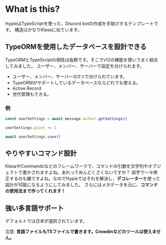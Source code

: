 # What is this?

HypieはTypeScriptを使った、Discord botの作成を手助けするテンプレートです。
構造はかなりKlasaに似ています。

## TypeORMを使用したデータベースを設計できる

TypeORMとTypeScriptの相性は抜群です。そこでv12の機能を使いうまく結合してみました。
ユーザー、メンバー、サーバーで設定を分けられます。

- ユーザー、メンバー、サーバーの3つで分けられています。
- TypeORMがサポートしているデータベースならどれでも使える。
- Active Record
- 世代管理もできる。

### 例

```ts
const userSettings = await message.author.getSettings()

userSettings.point += 1

await userSettings.save()
```

## やりやすいコマンド設計

KlasaやCommandoなどのフレームワークで、コマンドの引数を文字列やオブジェクトで書かされますよね。あれってめんどくさくないですか？
誤字で一々修正するのも嫌ですよね。なのでHypieではそれを解決し、**デコレーター**を使った設計が可能になるようにしてみました。
さらにはメタデータを元に、**コマンドの使用法まで作ってくれます！**

## 強い多言語サポート

デフォルトでは日本が選択されています。

注意: **言語ファイルもTSファイルで書きます。Crowdinなどのツールは使えません。**
